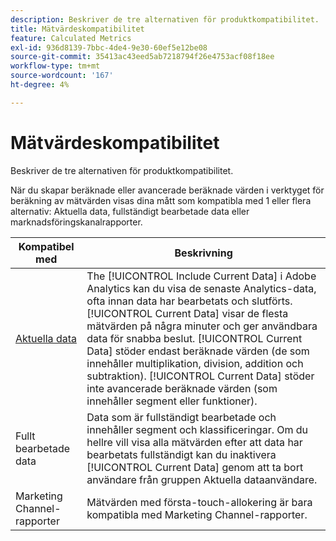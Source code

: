 ```yaml
---
description: Beskriver de tre alternativen för produktkompatibilitet.
title: Mätvärdeskompatibilitet
feature: Calculated Metrics
exl-id: 936d8139-7bbc-4de4-9e30-60ef5e12be08
source-git-commit: 35413ac43eed5ab7218794f26e4753acf08f18ee
workflow-type: tm+mt
source-wordcount: '167'
ht-degree: 4%

---
```


# Mätvärdeskompatibilitet

Beskriver de tre alternativen för produktkompatibilitet.

När du skapar beräknade eller avancerade beräknade värden i verktyget för beräkning av mätvärden visas dina mått som kompatibla med 1 eller flera alternativ: Aktuella data, fullständigt bearbetade data eller marknadsföringskanalrapporter.

| Kompatibel med | Beskrivning |
| --- | --- |
| [Aktuella data](https://experienceleague.adobe.com/docs/analytics/analyze/reports-analytics/current-data.html) | The [!UICONTROL Include Current Data] i Adobe Analytics kan du visa de senaste Analytics-data, ofta innan data har bearbetats och slutförts. [!UICONTROL Current Data] visar de flesta mätvärden på några minuter och ger användbara data för snabba beslut. [!UICONTROL Current Data] stöder endast beräknade värden (de som innehåller multiplikation, division, addition och subtraktion). [!UICONTROL Current Data] stöder inte avancerade beräknade värden (som innehåller segment eller funktioner). |
| Fullt bearbetade data | Data som är fullständigt bearbetade och innehåller segment och klassificeringar. Om du hellre vill visa alla mätvärden efter att data har bearbetats fullständigt kan du inaktivera [!UICONTROL Current Data] genom att ta bort användare från gruppen Aktuella dataanvändare. |
| Marketing Channel-rapporter | Mätvärden med första-touch-allokering är bara kompatibla med Marketing Channel-rapporter. |